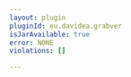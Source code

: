 ```yaml
---
layout: plugin
pluginId: eu.davidea.grabver
isJarAvailable: true
error: NONE
violations: []

---
```

